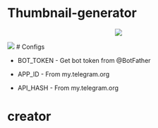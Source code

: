 # Thumbnail-generator
<p align="center">
  <a href="https://www.python.org">
    <img src="http://ForTheBadge.com/images/badges/made-with-python.svg">
  </a>
</p>

<img src ="https://telegra.ph/file/00519548b03f58e4f1e2f.jpg">
# Configs

* BOT_TOKEN  - Get bot token from @BotFather

* APP_ID        - From my.telegram.org 

* API_HASH      - From my.telegram.org

# creator
